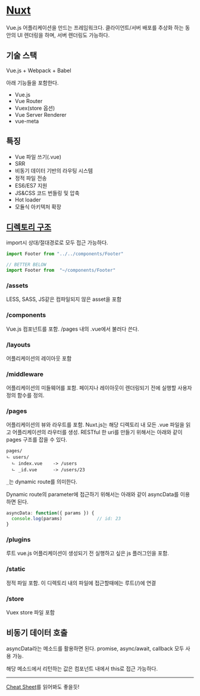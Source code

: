 
# [Nuxt](https://ko.nuxtjs.org/)

Vue.js 어플리케이션을 만드는 프레임워크다.
클라이언트/서버 배포를 추상화 하는 동안의 UI 렌더링을 하며, 서버 렌더링도 가능하다.


## 기술 스택
Vue.js + Webpack + Babel

아래 기능들을 포함한다.
- Vue.js
- Vue Router
- Vuex(store 옵션)
- Vue Server Renderer
- vue-meta

## 특징
- Vue 파일 쓰기(.vue)
- SRR
- 비동기 데이터 기반의 라우팅 시스템
- 정적 파일 전송
- ES6/ES7 지원
- JS&CSS 코드 번들링 및 압축
- Hot loader
- 모듈식 아키텍처 확장

## [디렉토리 구조](https://ko.nuxtjs.org/guide/directory-structure)
import시 상대/절대경로로 모두 접근 가능하다.
```js
import Footer from "../../components/Footer"

// BETTER BELOW
import Footer from  "~/components/Footer"
```

### /assets
LESS, SASS, JS같은 컴파일되지 않은 asset을 포함

### /components
Vue.js 컴포넌트를 포함. /pages 내의 .vue에서 불러다 쓴다.

### /layouts
어플리케이션의 레이아웃 포함

### /middleware
어플리케이션의 미들웨어를 포함. 페이지나 레이아웃이 렌더링되기 전에 실행할 사용자 정의 함수를 정의.

### /pages
어플리케이션의 뷰와 라우트를 포함. Nuxt.js는 해당 디렉토리 내 모든 .vue 파일을 읽고 어플리케이션의 라우터를 생성.
RESTful 한 uri를 만들기 위해서는 아래와 같이 pages 구조를 잡을 수 있다.
```
pages/
ㄴ users/
  ㄴ index.vue    -> /users
  ㄴ _id.vue      -> /users/23
```
`_`는 dynamic route를 의미한다.

Dynamic route의 parameter에 접근하기 위해서는 아래와 같이 asyncData를 이용하면 된다.
```js
asyncData: function({ params }) {
  console.log(params)             // id: 23
}
```

### /plugins
루트 vue.js 어플리케이션이 생성되기 전 실행하고 싶은 js 플러그인을 포함.

### /static
정적 파일 포함. 이 디렉토리 내의 파일에 접근할때에는 루트(/)에 연결

### /store
Vuex store 파일 포함

## 비동기 데이터 호출
asyncData라는 메소드를 활용하면 된다. promise, async/await, callback 모두 사용 가능.

해당 메소드에서 리턴하는 값은 컴포넌트 내에서 this로 접근 가능하다.

---
[Cheat Sheet](https://www.vuemastery.com/pdf/Nuxtjs-Cheat-Sheet.pdf)를 읽어봐도 좋을듯!
